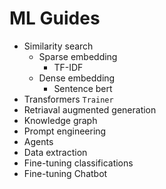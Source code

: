 # ML Guides

- Similarity search
  - Sparse embedding
     - TF-IDF 
  - Dense embedding
     - Sentence bert
- Transformers `Trainer`
- Retriaval augmented generation
- Knowledge graph
- Prompt engineering
- Agents
- Data extraction
- Fine-tuning classifications
- Fine-tuning Chatbot

